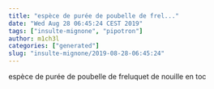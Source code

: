 ```yaml
---
title: "espèce de purée de poubelle de frel..."
date: "Wed Aug 28 06:45:24 CEST 2019"
tags: ["insulte-mignone", "pipotron"]
author: m1ch3l
categories: ["generated"]
slug: "insulte-mignone/2019-08-28-06:45:24"
---
```


espèce de purée de poubelle de freluquet de nouille en toc
